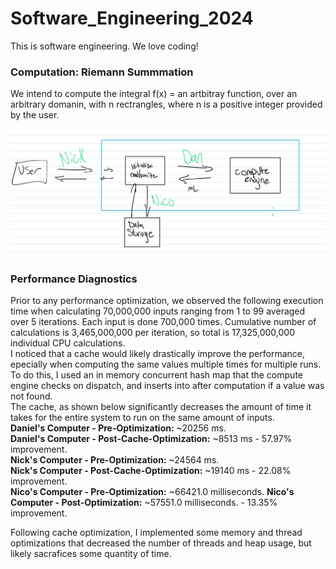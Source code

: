 # Software_Engineering_2024

This is software engineering. We love coding!

### Computation: Riemann Summmation
We intend to compute the integral f(x) = an artbitray function, over an arbitrary domanin, with n rectrangles, where n is a positive integer provided by the user.

![System Diagram 1](images/gh_API_diagram.png)


### Performance Diagnostics
Prior to any performance optimization, we observed the following execution time when calculating 70,000,000 inputs ranging from 1 to 99 averaged over 5 iterations. Each input is done 700,000 times. Cumulative number of calculations is 3,465,000,000 per iteration, so total is 17,325,000,000 individual CPU calculations.  
I noticed that a cache would likely drastically improve the performance, epecially when computing the same values multiple times for multiple runs. To do this, I used an in memory concurrent hash map that the compute engine checks on dispatch, and inserts into after computation if a value was not found.  
The cache, as shown below significantly decreases the amount of time it takes for the entire system to run on the same amount of inputs.    
**Daniel's Computer - Pre-Optimization:** ~20256 ms.  
**Daniel's Computer - Post-Cache-Optimization:** ~8513 ms - 57.97% improvement.  
**Nick's Computer - Pre-Optimization:** ~24564 ms.  
**Nick's Computer - Post-Cache-Optimization:**  ~19140 ms - 22.08% improvement.  
**Nico's Computer - Pre-Optimization:** ~66421.0 milliseconds.
**Nico's Computer - Post-Optimization:** ~57551.0 milliseconds. - 13.35% improvement.

Following cache optimization, I implemented some memory and thread optimizations that decreased the number of threads and heap usage, but likely sacrafices some quantity of time.
